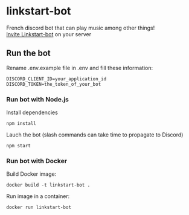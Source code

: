 # linkstart-bot
French discord bot that can play music among other things!  
[Invite Linkstart-bot](https://discord.com/oauth2/authorize?client_id=784536536459771925&permissions=8&scope=bot) on your server

## Run the bot
Rename .env.example file in .env and fill these information:
```env
DISCORD_CLIENT_ID=your_application_id
DISCORD_TOKEN=the_token_of_your_bot
```

### Run bot with Node.js
Install dependencies
```
npm install
```

Lauch the bot (slash commands can take time to propagate to Discord)
```
npm start
```

### Run bot with Docker
Build Docker image:
```
docker build -t linkstart-bot .
```

Run image in a container:
```
docker run linkstart-bot
```
